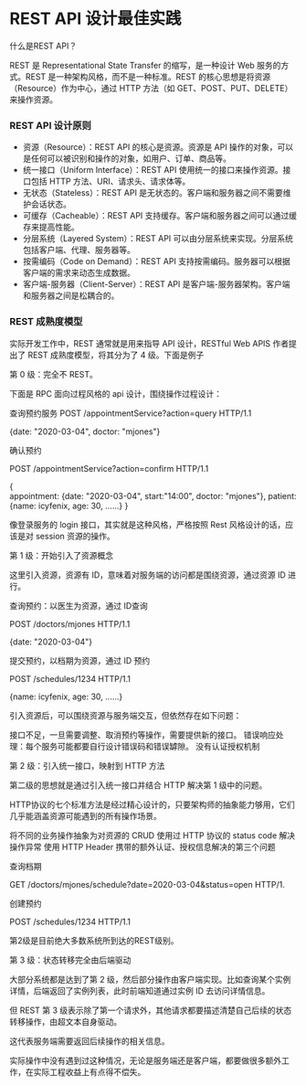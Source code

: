 # REST API 设计最佳实践

什么是REST API？

REST 是 Representational State Transfer 的缩写，是一种设计 Web 服务的方式。REST 是一种架构风格，而不是一种标准。REST 的核心思想是将资源（Resource）作为中心，通过 HTTP 方法（如 GET、POST、PUT、DELETE）来操作资源。

### REST API 设计原则

- 资源（Resource）：REST API 的核心是资源。资源是 API 操作的对象，可以是任何可以被识别和操作的对象，如用户、订单、商品等。
- 统一接口（Uniform Interface）：REST API 使用统一的接口来操作资源。接口包括 HTTP 方法、URI、请求头、请求体等。
- 无状态（Stateless）：REST API 是无状态的。客户端和服务器之间不需要维护会话状态。
- 可缓存（Cacheable）：REST API 支持缓存。客户端和服务器之间可以通过缓存来提高性能。
- 分层系统（Layered System）：REST API 可以由分层系统来实现。分层系统包括客户端、代理、服务器等。
- 按需编码（Code on Demand）：REST API 支持按需编码。服务器可以根据客户端的需求来动态生成数据。
- 客户端-服务器（Client-Server）：REST API 是客户端-服务器架构。客户端和服务器之间是松耦合的。


### REST 成熟度模型


实际开发工作中，REST 通常就是用来指导 API 设计，RESTful Web APIS 作者提出了 REST 成熟度模型，将其分为了 4 级。下面是例子


第 0 级：完全不 REST。

下面是 RPC 面向过程风格的 api 设计，围绕操作过程设计：

查询预约服务
POST /appointmentService?action=query HTTP/1.1

{date: "2020-03-04", doctor: "mjones"}


确认预约

POST /appointmentService?action=confirm HTTP/1.1

{    
appointment: {date: "2020-03-04", start:"14:00", doctor: "mjones"},              patient: {name: icyfenix, age: 30, ......}
}



像登录服务的 login 接口，其实就是这种风格，严格按照 Rest 风格设计的话，应该是对 session 资源的操作。

第 1 级：开始引入了资源概念

这里引入资源，资源有 ID，意味着对服务端的访问都是围绕资源，通过资源 ID 进行。

查询预约：以医生为资源，通过 ID查询

POST /doctors/mjones HTTP/1.1

{date: "2020-03-04"}


提交预约，以档期为资源，通过 ID 预约

POST /schedules/1234 HTTP/1.1

{name: icyfenix, age: 30, ......}


引入资源后，可以围绕资源与服务端交互，但依然存在如下问题：

接口不足，一旦需要调整、取消预约等操作，需要提供新的接口。
错误响应处理：每个服务可能都要自行设计错误码和错误罅隙。
没有认证授权机制

第 2 级：引入统一接口，映射到 HTTP 方法

第二级的思想就是通过引入统一接口并结合 HTTP 解决第 1 级中的问题。

HTTP协议的七个标准方法是经过精心设计的，只要架构师的抽象能力够用，它们几乎能涵盖资源可能遇到的所有操作场景。

将不同的业务操作抽象为对资源的 CRUD
使用过 HTTP 协议的 status code 解决操作异常
使用 HTTP Header 携带的额外认证、授权信息解决的第三个问题

查询档期

GET /doctors/mjones/schedule?date=2020-03-04&status=open HTTP/1.


创建预约

POST /schedules/1234 HTTP/1.1



第2级是目前绝大多数系统所到达的REST级别。

第 3 级：状态转移完全由后端驱动

大部分系统都是达到了第 2 级，然后部分操作由客户端实现。比如查询某个实例详情，后端返回了实例列表，此时前端知道通过实例 ID 去访问详情信息。

但 REST 第 3 级表示除了第一个请求外，其他请求都要描述清楚自己后续的状态转移操作，由超文本自身驱动。

这代表服务端需要返回后续操作的相关信息。




实际操作中没有遇到过这种情况，无论是服务端还是客户端，都要做很多额外工作，在实际工程收益上有点得不偿失。
